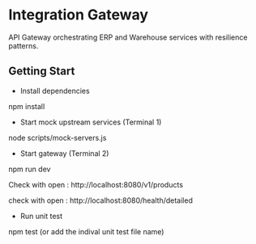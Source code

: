# Integration Gateway

API Gateway orchestrating ERP and Warehouse services with resilience patterns.

## Getting Start

* Install dependencies

npm install

* Start mock upstream services (Terminal 1)

node scripts/mock-servers.js

* Start gateway (Terminal 2)

npm run dev

Check with open : http://localhost:8080/v1/products

check with open : http://localhost:8080/health/detailed

* Run unit test

npm test (or add the indival unit test file name)

